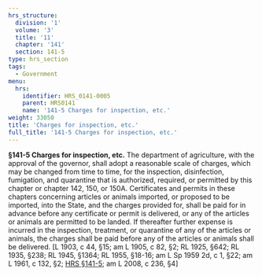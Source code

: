 ```yaml
---
hrs_structure:
  division: '1'
  volume: '3'
  title: '11'
  chapter: '141'
  section: 141-5
type: hrs_section
tags:
  - Government
menu:
  hrs:
    identifier: HRS_0141-0005
    parent: HRS0141
    name: '141-5 Charges for inspection, etc.'
weight: 33050
title: 'Charges for inspection, etc.'
full_title: '141-5 Charges for inspection, etc.'
---
```

**§141-5 Charges for inspection, etc.** The department of agriculture, with the approval of the governor, shall adopt a reasonable scale of charges, which may be changed from time to time, for the inspection, disinfection, fumigation, and quarantine that is authorized, required, or permitted by this chapter or chapter 142, 150, or 150A. Certificates and permits in these chapters concerning articles or animals imported, or proposed to be imported, into the State, and the charges provided for, shall be paid for in advance before any certificate or permit is delivered, or any of the articles or animals are permitted to be landed. If thereafter further expense is incurred in the inspection, treatment, or quarantine of any of the articles or animals, the charges shall be paid before any of the articles or animals shall be delivered. [L 1903, c 44, §15; am L 1905, c 82, §2; RL 1925, §642; RL 1935, §238; RL 1945, §1364; RL 1955, §18-16; am L Sp 1959 2d, c 1, §22; am L 1961, c 132, §2; [HRS §141-5](/title-11/chapter-141/section-141-5/); am L 2008, c 236, §4]